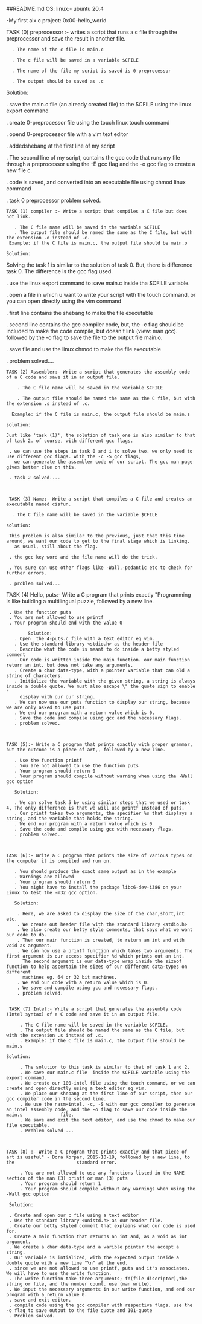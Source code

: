 ##README.md
OS: linux:- ubuntu 20.4

-My first alx c project: 0x00-hello_world

   TASK (0) preprocessor :- writes a script that runs a c file through the preprocessor and save the result in another file.

      . The name of the c file is main.c

      . The c file will be saved in a variable $CFILE

      . The name of the file my script is saved is 0-preprocessor 

      . The output should be saved as .c
      
 Solution:

  . save the main.c file (an already created file) to the $CFILE using the linux export command

  . create 0-preprocessor file using the touch linux touch command

  . opend 0-preprocessor file with a vim text editor

  . addedshebang at the first line of my script

  . The second line of my script, contains the gcc code that runs my file through a preprocessor using the -E gcc flag and the -o gcc flag to create a        new file c.

  . code is saved, and converted into an executable file using chmod linux command

  . task 0 preprocessor problem solved.



    TASK (1) compiler :- Write a script that compiles a C file but does not link.
    
       . The C file name will be saved in the variable $CFILE
       . The output file should be named the same as the C file, but with the extension .o instead of .c.
     Example: if the C file is main.c, the output file should be main.o  
    
    Solution:
    
   Solving the task 1 is similar to the solution of task 0. But, there is difference task 0. The difference is the gcc flag used.
   
   . use the linux export command to save main.c inside tha $CFILE variable.
   
   . open a file in which u want to write your script with the touch command, or you can open directly using the vim <file> command
    
   . first line contains the shebang to make the file executable
    
   . second line contains the gcc compiler code, but, the -c flag should be included to make the code compile, but doesn't link (view: man gcc).
     followed by the -o flag to save the file to the output file main.o.
    
   . save file and use the linux chmod to make the file executable
    
   . problem solved....
    
    
    
    TASK (2) Assembler:- Write a script that generates the assembly code of a C code and save it in an output file.
    
        . The C file name will be saved in the variable $CFILE
    
        . The output file should be named the same as the C file, but with the extension .s instead of .c.
  
      Example: if the C file is main.c, the output file should be main.s

    solution:
    
    Just like 'task (1)', the solution of task one is also similar to that of task 2. of course, with different gcc flags.
    
     . we can use the steps in task 0 and i to solve two. we only need to use different gcc flags. with the -c -S gcc flags,
       we can generate the assembler code of our script. The gcc man page gives better clue on this.
    
     . task 2 solved....
    
    
    
     TASK (3) Name:- Write a script that compiles a C file and creates an executable named cisfun.
    
      . The C file name will be saved in the variable $CFILE
    
    solution:
     
     This problem is also similar to the previous, just that this time around, we want our code to get to the final stage which is linking.
       as usual, still about the flag.
    
     . the gcc key word and the file name will do the trick.
    
     . You sure can use other flags like -Wall,-pedantic etc to check for further errors.
    
     . problem solved...
  
    
    
   TASK (4) Hello, puts:- Write a C program that prints exactly "Programming is like building a multilingual puzzle, followed by a new line.

     . Use the function puts
     . You are not allowed to use printf
     . Your program should end with the value 0
    
            Solution:
       . Open  the 4-puts.c file with a text editor eg vim.
       . Use the standard library <stdio.h> as the header file
       . Describe what the code is meant to do inside a betty styled comment
       . Our code is written inside the main function. our main function return an int, but does not take any arguments.
       . Create a char data-type, with a pointer variable that can old a string of characters.
       . Initialize the variable with the given string, a string is always inside a double quote. We must also escape \" the quote sign to enable "
         display with our our string.
       . We can now use our puts function to display our string, because we are only asked to use puts.
       . We end our program with a return value which is 0.
       . Save the code and compile using gcc and the necessary flags.
       . problem solved.
    
    
    
    TASK (5):- Write a C program that prints exactly with proper grammar, but the outcome is a piece of art,, followed by a new line.
       
       . Use the function printf
       . You are not allowed to use the function puts
       . Your program should return 0
       . Your program should compile without warning when using the -Wall gcc option
     
       Solution:
    
       . We can solve task 5 by using similar steps that we used or task 4, The only difference is that we will use printf instead of puts.
       . Our printf takes two arguments, the specifier %s that displays a string, and the variable that holds the string.
       . We end our program with a return value which is 0
       . Save the code and compile using gcc with necessary flags.
       . problem solved..
    
    
    
    TASK (6):- Write a C program that prints the size of various types on the computer it is compiled and run on.
    
       . You should produce the exact same output as in the example
       . Warnings are allowed
       . Your program should return 0
       . You might have to install the package libc6-dev-i386 on your Linux to test the -m32 gcc option.
    
       Solution:
    
        . Here, we are asked to display the size of the char,short,int etc.
        . We create out header file with the standard library <stdio.h>
        . We also create our betty style comments, that says what we want our code to do.
        . Then our main function is created, to return an int and with void as argument.
        . We can now use a printf function which takes two arguments. The first argument is our access specifier %d which prints out an int.
          The second argument is our data-type wrap inside the sizeof function to help ascertain the sizes of our different data-types on different
          machines eg. 64 or 32 bit machines.
        . We end our code with a return value which is 0.
        . We save and compile using gcc and necessary flags.
        . problem solved.
    
    
     TASK (7) Intel:- Write a script that generates the assembly code (Intel syntax) of a C code and save it in an output file.
   
         . The C file name will be saved in the variable $CFILE.
         . The output file should be named the same as the C file, but with the extension .s instead of .c.
         . Example: if the C file is main.c, the output file should be main.s
    
    Solution:
     
         . The solution to this task is similar to that of task 1 and 2.
         . We save our main.c file  inside the $CFILE variable using the export command.
         . We create our 100-intel file using the touch command, or we can create and open directly using a text editor eg vim.
         . We place our shebang at the first line of our script, then our gcc compiler code in the second line.
         . We use the nasm=intel, -c, -S with our gcc compiler to generate an intel assembly code, and the -o flag to save our code inside the main.s              file.
         . We save and exit the text editor, and use the chmod to make our file executable.
         . Problem solved ...
    
    
    
    TASK (8) :- Write a C program that prints exactly and that piece of art is useful" - Dora Korpar, 2015-10-19, followed by a new line, to the                       standard error.
    
         . You are not allowed to use any functions listed in the NAME section of the man (3) printf or man (3) puts
         . Your program should return 1
         . Your program should compile without any warnings when using the -Wall gcc option
    
     Solution:
    
     . Create and open our c file using a text editor
     . Use the standard library <unistd.h> as our header file.
     . Create our betty styled comment that explains what our code is used for.
     . Create a main function that returns an int and, as a void as int argument.
     . We create a char data-type and a varible pointer the accept a string.
     . Our variable is intialized, with the expected output inside a double quote with a new line "\n" at the end.
     . since we are not allowed to use printf, puts and it's associates. We will have to use the write function.
     . The write function take three arguments; fd(file discriptor),the string or file, and the number count. use (man write).
     . We input the necessary arguments in our write function, and end our program with a return value 0.
     . save and exit editor.
     . compile code using the gcc compiler with respective flags. use the -o flag to save output to the file quote and 101-quote
     . Problem solved.
</body>
</html>
